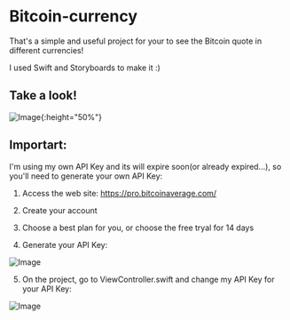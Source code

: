 # Bitcoin-currency

That's a simple and useful project for your to see the Bitcoin quote in different currencies!

I used Swift and Storyboards to make it :)

## Take a look!

![Image](https://user-images.githubusercontent.com/76634692/119073707-c8928300-b9bb-11eb-9c98-08c3cbbfcbff.png){:height="50%"}

## Importart:

I'm using my own API Key and its will expire soon(or already expired...), so you'll need to generate your own API Key:

1. Access the web site: https://pro.bitcoinaverage.com/

2. Create your account

3. Choose a best plan for you, or choose the free tryal for 14 days

4. Generate your API Key:

![Image](https://user-images.githubusercontent.com/76634692/119074766-fe3c6980-b9c5-11eb-835c-9130ab106e2f.png)

5. On the project, go to ViewController.swift and change my API Key for your API Key:

![Image](https://user-images.githubusercontent.com/76634692/119074985-64c18780-b9c6-11eb-9ec2-9cbc33d4091f.png)

